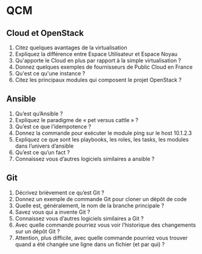 # QCM
## Cloud et OpenStack
1.  Citez quelques avantages de la virtualisation
2. Expliquez la différence entre Espace Utilisateur et Espace Noyau
3. Qu'apporte le Cloud en plus par rapport à la simple virtualisation ?
4. Donnez quelques exemples de fournisseurs de Public Cloud en France
5. Qu'est ce qu'une instance ?
6. Citez les principaux modules qui composent le projet OpenStack ?

## Ansible
1. Qu’est qu’Ansible ?
2. Expliquez le paradigme de « pet versus cattle » ?
3. Qu’est ce que l’idempotence ?
4. Donnez la commande pour exécuter le module ping sur le host 10.1.2.3
5. Expliquez ce que sont les playbooks, les roles, les tasks, les modules dans l’univers d’ansible
6. Qu’est ce qu’un fact ?
7. Connaissez vous d’autres logiciels similaires a ansible ?

## Git
1. Décrivez brièvement ce qu’est Git ?
2. Donnez un exemple de commande Git pour cloner un dépôt de code
3. Quelle est, généralement, le nom de la branche principale ?
4. Savez vous qui a invente  Git ?
5. Connaissez vous d’autres logiciels similaires a Git ?
6. Avec quelle commande pourriez vous voir l’historique des changements sur un dépôt Git ?
7. Attention, plus difficile, avec quelle commande pourriez vous trouver quand a été changée une ligne dans un fichier (et par qui) ?

